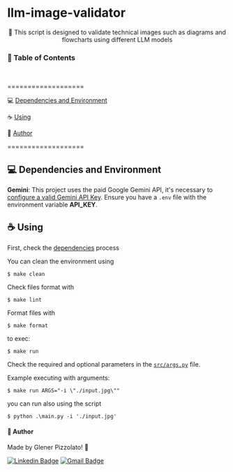 # **llm-image-validator**

<p align="center"> 🚀 This script is designed to validate technical images such as diagrams and flowcharts using different LLM models</p>

<h3>🏁 Table of Contents</h3>

<br>

===================

<!--ts-->

💻 [Dependencies and Environment](#dependenciesandenvironment)

☕ [Using](#using)

👷 [Author](#author)

<!--te-->

===================

<div id="dependenciesandenvironment"></div>

## 💻 **Dependencies and Environment**

**Gemini**: This project uses the paid Google Gemini API, it's necessary to [configure a valid Gemini API Key](https://aistudio.google.com/apikey). Ensure you have a `.env` file with the environment variable **API_KEY**.

<div id="using"></div>

## ☕ **Using**

First, check the [dependencies](#dependenciesandenvironment) process

You can clean the environment using

```
$ make clean
```

Check files format with

```
$ make lint
```

Format files with

```
$ make format
```

to exec:

```
$ make run
```

Check the required and optional parameters in the [`src/args.py`](src/args.py) file.

Example executing with arguments:

```
$ make run ARGS="-i \"./input.jpg\""
```

you can run also using the script

```
$ python .\main.py -i './input.jpg'
```

<div id="author"></div>

#### **👷 Author**

Made by Glener Pizzolato! 🙋

[![Linkedin Badge](https://img.shields.io/badge/-Glener-blue?style=flat-square&logo=Linkedin&logoColor=white&link=https://www.linkedin.com/in/glener-pizzolato/)](https://www.linkedin.com/in/glener-pizzolato-6319821b0/)
[![Gmail Badge](https://img.shields.io/badge/-glenerpizzolato@gmail.com-c14438?style=flat-square&logo=Gmail&logoColor=white&link=mailto:glenerpizzolato@gmail.com)](mailto:glenerpizzolato@gmail.com)
